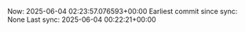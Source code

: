 Now: 2025-06-04 02:23:57.076593+00:00 Earliest commit since sync: None Last sync: 2025-06-04 00:22:21+00:00
